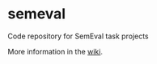 semeval
=======

Code repository for SemEval task projects

More information in the [wiki](https://github.com/zesch/semeval/wiki).
